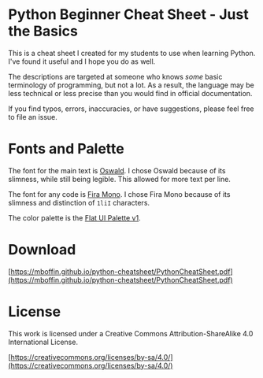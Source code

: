 # Python Beginner Cheat Sheet - Just the Basics
This is a cheat sheet I created for my students to use when learning Python. I've found it useful and I hope you do as well.

The descriptions are targeted at someone who knows _some_ basic terminology of programming, but not a lot. As a result, the language may be less technical or less precise than you would find in official documentation.

If you find typos, errors, inaccuracies, or have suggestions, please feel free to file an issue.

# Fonts and Palette
The font for the main text is [Oswald](https://fonts.google.com/specimen/Oswald). I chose Oswald because of its slimness, while still being legible. This allowed for more text per line.

The font for any code is [Fira Mono](https://fonts.google.com/specimen/Fira+Mono). I chose Fira Mono because of its slimness and distinction of `1liI` characters.

The color palette is the [Flat UI Palette v1](https://flatuicolors.com/palette/defo).

# Download
[https://mboffin.github.io/python-cheatsheet/PythonCheatSheet.pdf](https://mboffin.github.io/python-cheatsheet/PythonCheatSheet.pdf)

# License
This work is licensed under a Creative Commons Attribution-ShareAlike 4.0 International License.

[https://creativecommons.org/licenses/by-sa/4.0/](https://creativecommons.org/licenses/by-sa/4.0/)
